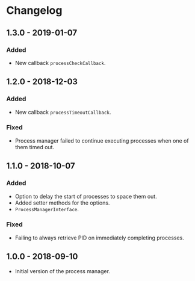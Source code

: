 # Changelog

## 1.3.0 - 2019-01-07

### Added

- New callback `processCheckCallback`.

## 1.2.0 - 2018-12-03

### Added

- New callback `processTimeoutCallback`.

### Fixed

- Process manager failed to continue executing processes when one of them timed out. 

## 1.1.0 - 2018-10-07

### Added

- Option to delay the start of processes to space them out.
- Added setter methods for the options.
- `ProcessManagerInterface`.

### Fixed

- Failing to always retrieve PID on immediately completing processes.

## 1.0.0 - 2018-09-10

- Initial version of the process manager.
